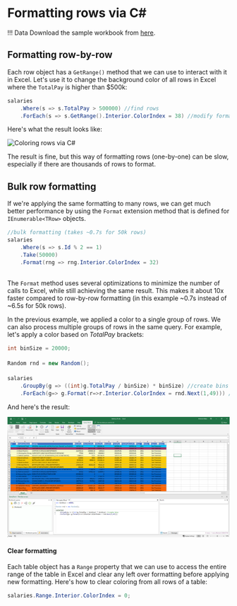 # Formatting rows via C# #

!!! Data
	Download the sample workbook from [here](https://www.querystorm.com/Downloads/Demos/salaries_sf.xlsx).

## Formatting row-by-row

Each row object has a `GetRange()` method that we can use to interact with it in Excel. Let's use it to change the background color of all rows in Excel where the `TotalPay` is higher than $500k:

``` C#
salaries
	.Where(s => s.TotalPay > 500000) //find rows
	.ForEach(s => s.GetRange().Interior.ColorIndex = 38) //modify formatting
```
Here's what the result looks like:

![Coloring rows via C#](https://i.imgur.com/31pFsPz.png)

The result is fine, but this way of formatting rows (one-by-one) can be slow, especially if there are thousands of rows to format.

## Bulk row formatting
If we're applying the same formatting to many rows, we can get much better performance by using the `Format` extension method that is defined for `IEnumerable<TRow>` objects. 

```csharp
//bulk formatting (takes ~0.7s for 50k rows)
salaries
	.Where(s => s.Id % 2 == 1)
	.Take(50000)
	.Format(rng => rng.Interior.ColorIndex = 32)
	
```
The `Format` method uses several optimizations to minimize the number of calls to Excel, while still achieving the same result. This makes it about 10x faster compared to row-by-row formatting (in this example ~0.7s instead of ~6.5s for 50k rows).

In the previous example, we applied a color to a single group of rows. We can also process multiple groups of rows in the same query. For example, let's apply a color based on *TotalPay* brackets: 

```csharp
int binSize = 20000;

Random rnd = new Random();

salaries
    .GroupBy(g => ((int)g.TotalPay / binSize) * binSize) //create bins
    .ForEach(g=> g.Format(r=>r.Interior.ColorIndex = rnd.Next(1,49))) //apply a color to each group
``` 
And here's the result:

![Bulk formatting histogram](../images/bulk_formatting_histogram.png)

#### Clear formatting

Each table object has a `Range` property that we can use to access the entire range of the table in Excel and clear any left over formatting before applying new formatting. Here's how to clear coloring from all rows of a table:

``` C#
salaries.Range.Interior.ColorIndex = 0;
``` 
